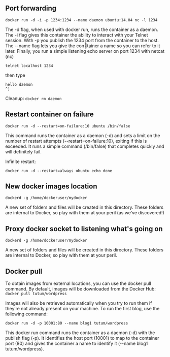 ## Port forwarding

```
docker run -d -i -p 1234:1234 --name daemon ubuntu:14.04 nc -l 1234
```

The -d flag, when used with docker run, runs the container as a daemon. The -i flag 
gives this container the ability to interact with your Telnet session. With -p you publish 
the 1234 port from the container to the host.
The --name flag lets you give the con￾tainer a name so you can refer to it later.
Finally, you run a simple listening echo 
server on port 1234 with netcat (nc)

```
telnet localhost 1234
```

then type
```
hello daemon
^]
```

Cleanup: `docker rm daemon`


## Restart container on failure

`docker run -d --restart=on-failure:10 ubuntu /bin/false` 

This command runs the container as a daemon (-d) and sets a limit on the number of 
restart attempts (--restart=on-failure:10), exiting if this is exceeded.
It runs a simple command (/bin/false) that completes quickly and will definitely fail.

Infinite restart:

`docker run -d --restart=always ubuntu echo done`

## New docker images location

`dockerd -g /home/dockeruser/mydocker`

A new set of folders and files will be created in this directory.
These folders are internal to Docker, so play with them at your peril (as we’ve discovered!)


## Proxy docker socket to listening what's going on

`dockerd -g /home/dockeruser/mydocker`

A new set of folders and files will be created in this directory.
These folders are internal to Docker, so play with them at your peril.

## Docker pull

To obtain images from external locations, you can use the docker pull command.
By default, images will be downloaded from the Docker Hub: 
`docker pull tutum/wordpress`

Images will also be retrieved automatically when you try to run them if they’re not 
already present on your machine. 
 To run the first blog, use the following command: 
 
`docker run -d -p 10001:80 --name blog1 tutum/wordpress`

This docker run command runs the container as a daemon (-d) with the publish flag 
(-p). It identifies the host port (10001) to map to the container port (80) and gives 
the container a name to identify it (--name blog1 tutum/wordpress).
